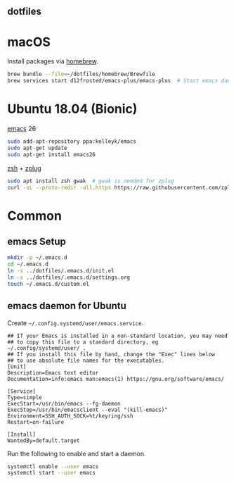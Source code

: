 dotfiles
--------

macOS
=====

Install packages via [homebrew](https://brew.sh).
```bash
brew bundle --file=~/dotfiles/homebrew/Brewfile
brew services start d12frosted/emacs-plus/emacs-plus  # Start emacs daemon
```

Ubuntu 18.04 (Bionic)
=====================

[emacs](https://www.gnu.org/software/emacs/) 26

```bash
sudo add-apt-repository ppa:kelleyk/emacs
sudo apt-get update
sudo apt-get install emacs26
```

[zsh](http://zsh.sourceforge.net) + [zplug](https://github.com/zplug/zplug)

```bash
sudo apt install zsh gwak  # gwak is needed for zplug
curl -sL --proto-redir -all,https https://raw.githubusercontent.com/zplug/installer/master/installer.zsh| zsh
```

Common
======

emacs Setup
-----------
```bash
mkdir -p ~/.emacs.d
cd ~/.emacs.d
ln -s ../dotfiles/.emacs.d/init.el
ln -s ../dotfiles/.emacs.d/settings.org
touch ~/.emacs.d/custom.el
```

emacs daemon for Ubuntu
-----------------------

Create `~/.config.systemd/user/emacs.service`.
```
## If your Emacs is installed in a non-standard location, you may need
## to copy this file to a standard directory, eg ~/.config/systemd/user/ .
## If you install this file by hand, change the "Exec" lines below
## to use absolute file names for the executables.
[Unit]
Description=Emacs text editor
Documentation=info:emacs man:emacs(1) https://gnu.org/software/emacs/

[Service]
Type=simple
ExecStart=/usr/bin/emacs --fg-daemon
ExecStop=/usr/bin/emacsclient --eval "(kill-emacs)"
Environment=SSH_AUTH_SOCK=%t/keyring/ssh
Restart=on-failure

[Install]
WantedBy=default.target
```

Run the following to enable and start a daemon.
```bash
systemctl enable --user emacs                                                                                                                                                                                                                                                    9:49:58
systemctl start --user emacs
```

